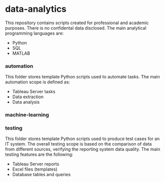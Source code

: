 
# data-analytics

This repository contains scripts created for professional and academic purposes. There is no confidental data disclosed. The main analytical programming languages are:
 - Python
 - SQL
 - MATLAB
 

### automation

This folder stores template Python scripts used to automate tasks.
The main automation scope is defined as:
- Tableau Server tasks
- Data extraction
- Data analysis


### machine-learning



### testing

This folder stores template Python scripts used to produce test cases for an IT system. The overall testing scope is based on the comparison of data from different sources, verifying the reporting system data quality.
The main testing features are the following:
- Tableau Server reports
- Excel files (templates)
- Database tables and queries
